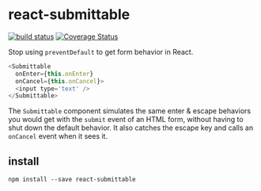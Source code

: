 # react-submittable

[![build status](https://secure.travis-ci.org/mapbox/react-submittable.svg)](http://travis-ci.org/mapbox/react-submittable)
[![Coverage Status](https://coveralls.io/repos/mapbox/react-submittable/badge.svg?branch=main&service=github)](https://coveralls.io/github/mapbox/react-submittable?branch=master)

Stop using `preventDefault` to get form behavior in React.

```js
<Submittable
  onEnter={this.onEnter}
  onCancel={this.onCancel}>
  <input type='text' />
</Submittable>
```

The `Submittable` component simulates the same enter & escape behaviors
you would get with the `submit` event of an HTML form, without having to
shut down the default behavior. It also catches the escape key and calls
an `onCancel` event when it sees it.

## install

    npm install --save react-submittable
